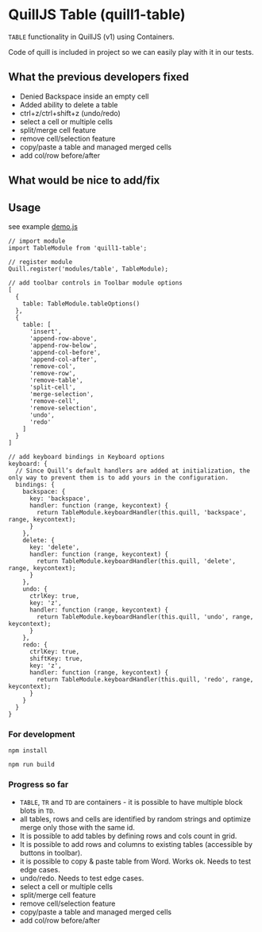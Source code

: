 # QuillJS Table (quill1-table)

`TABLE` functionality in QuillJS (v1) using Containers.

Code of quill is included in project so we can easily play with it in our tests.

## What the previous developers fixed

* Denied Backspace inside an empty cell
* Added ability to delete a table
* ctrl+z/ctrl+shift+z (undo/redo)
* select a cell or multiple cells
* split/merge cell feature
* remove cell/selection feature
* copy/paste a table and managed merged cells
* add col/row before/after

## What would be nice to add/fix

## Usage

see example [demo.js](../master/src/demo.js)

```
// import module
import TableModule from 'quill1-table';

// register module
Quill.register('modules/table', TableModule);

// add toolbar controls in Toolbar module options
[
  {
    table: TableModule.tableOptions()
  },
  {
    table: [
      'insert',
      'append-row-above',
      'append-row-below',
      'append-col-before',
      'append-col-after',
      'remove-col',
      'remove-row',
      'remove-table',
      'split-cell',
      'merge-selection',
      'remove-cell',
      'remove-selection',
      'undo',
      'redo'
    ]
  }
]

// add keyboard bindings in Keyboard options
keyboard: {
  // Since Quill’s default handlers are added at initialization, the only way to prevent them is to add yours in the configuration.
  bindings: {
    backspace: {
      key: 'backspace',
      handler: function (range, keycontext) {
        return TableModule.keyboardHandler(this.quill, 'backspace', range, keycontext);
      }
    },
    delete: {
      key: 'delete',
      handler: function (range, keycontext) {
        return TableModule.keyboardHandler(this.quill, 'delete', range, keycontext);
      }
    },
    undo: {
      ctrlKey: true,
      key: 'z',
      handler: function (range, keycontext) {
        return TableModule.keyboardHandler(this.quill, 'undo', range, keycontext);
      }
    },
    redo: {
      ctrlKey: true,
      shiftKey: true,
      key: 'z',
      handler: function (range, keycontext) {
        return TableModule.keyboardHandler(this.quill, 'redo', range, keycontext);
      }
    }
  }
}
```

### For development
```shell script
npm install

npm run build
```

### Progress so far
* `TABLE`, `TR` and `TD` are containers - it is possible to have multiple block blots in `TD`.
* all tables, rows and cells are identified by random strings and optimize merge only those with the same id.
* It is possible to add tables by defining rows and cols count in grid.
* It is possible to add rows and columns to existing tables (accessible by buttons in toolbar).
* it is possible to copy & paste table from Word. Works ok. Needs to test edge cases.
* undo/redo. Needs to test edge cases.
* select a cell or multiple cells
* split/merge cell feature
* remove cell/selection feature
* copy/paste a table and managed merged cells
* add col/row before/after